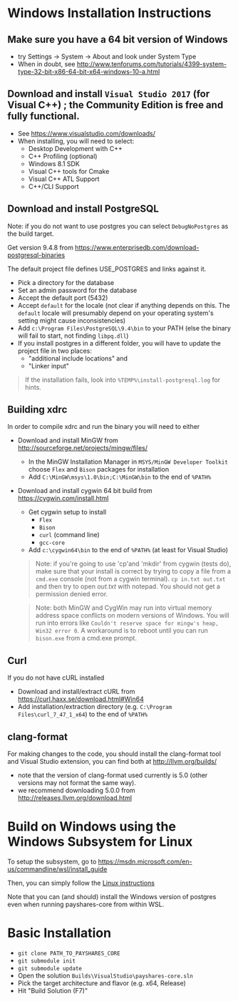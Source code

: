 # Windows Installation Instructions

## Make sure you have a 64 bit version of Windows
* try Settings -> System -> About and look under System Type
* When in doubt, see http://www.tenforums.com/tutorials/4399-system-type-32-bit-x86-64-bit-x64-windows-10-a.html

## Download and install `Visual Studio 2017` (for Visual C++) ; the Community Edition is free and fully functional.
* See https://www.visualstudio.com/downloads/
* When installing, you will need to select:
    * Desktop Development with C++
    * C++ Profiling (optional)
    * Windows 8.1 SDK
    * Visual C++ tools for Cmake
    * Visual C++ ATL Support
    * C++/CLI Support

## Download and install PostgreSQL

Note: if you do not want to use postgres you can select `DebugNoPostgres` as the build target.

Get version 9.4.8 from https://www.enterprisedb.com/download-postgresql-binaries

The default project file defines USE_POSTGRES and links against it.
* Pick a directory for the database
* Set an admin password for the database
* Accept the default port (5432)
* Accept `default` for the locale (not clear if anything depends on this. The `default` locale will
presumably depend on your operating system's setting might cause inconsistencies)
* Add `c:\Program Files\PostgreSQL\9.4\bin` to your PATH (else the binary will fail to start,
    not finding `libpq.dll`)
* If you install postgres in a different folder, you will have to update the project file in two places:
    * "additional include locations" and
    * "Linker input"

> If the installation fails, look into `%TEMP%\install-postgresql.log` for hints.

## Building xdrc
 In order to compile xdrc and run the binary you will need to either
* Download and install MinGW from http://sourceforge.net/projects/mingw/files/
    * In the MinGW Installation Manager in `MSYS/MinGW Developer Toolkit` choose `Flex` and `Bison` packages for installation
    * Add `C:\MinGW\msys\1.0\bin;C:\MinGW\bin` to the end of `%PATH%`
* Download and install cygwin 64 bit build from https://cygwin.com/install.html
    * Get cygwin setup to install
        * `Flex`
        * `Bison`
        * `curl` (command line)
        * `gcc-core`
    * Add `c:\cygwin64\bin` to the end of `%PATH%` (at least for Visual Studio)

    > Note: if you're going to use 'cp'and 'mkdir' from cygwin (tests do),
        make sure that your install is correct by trying to copy a
        file from a `cmd.exe` console (not from a cygwin terminal).
        `cp in.txt out.txt` and then try to open *out.txt* with
        notepad. You should not get a permission denied error.

    > Note: both MinGW and CygWin may run into virtual memory address space
    conflicts on modern versions of Windows. You will run into errors like
    `Couldn't reserve space for mingw's heap, Win32 error 0`.
    A workaround is to reboot until you can run `bison.exe` from a cmd.exe
    prompt.

## Curl
If you do not have cURL installed

* Download and install/extract cURL from https://curl.haxx.se/download.html#Win64
* Add installation/extraction directory (e.g. `C:\Program Files\curl_7_47_1_x64`) to the end of `%PATH%`

## clang-format

For making changes to the code, you should install the clang-format tool and Visual Studio extension, you can find both at http://llvm.org/builds/
* note that the version of clang-format used currently is 5.0 (other versions may not format the same way).
* we recommend downloading 5.0.0 from http://releases.llvm.org/download.html

# Build on Windows using the Windows Subsystem for Linux
To setup the subsystem, go to https://msdn.microsoft.com/en-us/commandline/wsl/install_guide

Then, you can simply follow the [Linux instructions](./README.md)

Note that you can (and should) install the Windows version of postgres even when running payshares-core from within WSL.


# Basic Installation

- `git clone PATH_TO_PAYSHARES_CORE`
- `git submodule init`
- `git submodule update`
- Open the solution `Builds\VisualStudio\payshares-core.sln`
- Pick the target architecture and flavor (e.g. x64, Release)
- Hit "Build Solution (F7)"

